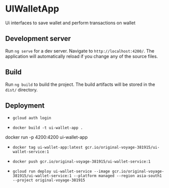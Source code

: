 # UIWalletApp

Ui interfaces to save wallet and perform transactions on wallet

## Development server

Run `ng serve` for a dev server. Navigate to `http://localhost:4200/`. The application will automatically reload if you change any of the source files.

## Build

Run `ng build` to build the project. The build artifacts will be stored in the `dist/` directory.

## Deployment
- `gcloud auth login`

- `docker build -t ui-wallet-app .`

 docker run -p 4200:4200 ui-wallet-app

- `docker tag ui-wallet-app:latest gcr.io/original-voyage-381915/ui-wallet-service:1`

- `docker push gcr.io/original-voyage-381915/ui-wallet-service:1` 

- `gcloud run deploy ui-wallet-service --image gcr.io/original-voyage-381915/ui-wallet-service:1 --platform managed --region asia-south1 --project original-voyage-381915`